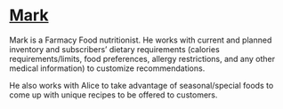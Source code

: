 # [Mark](../../README.md)

Mark is a Farmacy Food nutritionist. He works with current and planned inventory and subscribers’ dietary requirements (calories requirements/limits, food preferences, allergy restrictions, and any other medical information) to customize recommendations.

He also works with Alice to take advantage of seasonal/special foods to come up with unique recipes to be offered to customers.
